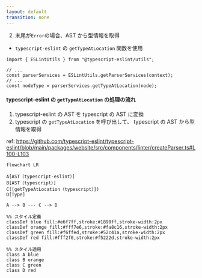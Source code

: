 ```yaml
---
layout: default
transition: none
---
```


<style scoped>
.slidev-vclick-hidden {
  display: none;
}
</style>

<div class="_bullet">

2. 末尾が`Error`の場合、AST から型情報を取得

* `typescript-eslint` の `getTypeAtLocation` 関数を使用

```ts{*}
import { ESLintUtils } from "@typescript-eslint/utils";

// ...
const parserServices = ESLintUtils.getParserServices(context);
// ...
const nodeType = parserServices.getTypeAtLocation(node);
```

<div v-click="1" class="mt-7">

#### typescript-eslint の `getTypeAtLocation` の処理の流れ

1. typescript-eslint の AST を typescript の AST に変換
2. typescript の `getTypeAtLocation` を呼び出して、 typescript の AST から型情報を取得

<div class="text-sm mt-1">

ref: https://github.com/typescript-eslint/typescript-eslint/blob/main/packages/website/src/components/linter/createParser.ts#L100-L103

</div>

```mermaid
flowchart LR

A[AST（typescript-eslint）]
B[AST（typescript）]
C([getTypeAtLocation（typescript）])
D[Type]

A --> B --- C --> D

%% スタイル定義
classDef blue fill:#e6f7ff,stroke:#1890ff,stroke-width:2px
classDef orange fill:#fff7e6,stroke:#fa8c16,stroke-width:2px
classDef green fill:#f6ffed,stroke:#52c41a,stroke-width:2px
classDef red fill:#fff2f0,stroke:#f5222d,stroke-width:2px

%% スタイル適用
class A blue
class B orange
class C green
class D red


```

</div>

</div>

<!--
typescript-eslint の AST Node から、型情報を取得するには、こちらのコードのように、typescript-eslint の getTypeAtLocation 関数を使用します。

[click] この getTypeAtLocation 関数では、こちらの図のように、typescript-eslint の AST Node を typescript の AST Node に変換した上で、typescript の getTypeAtLocation 関数を呼び出しています。

つまり、typescript-eslintの`getTypeAtLocation`関数の中で、typescriptの`getTypeAtLocation`を呼び出しているということになります。
-->
